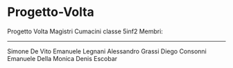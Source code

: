 # Progetto-Volta
Progetto Volta Magistri Cumacini classe 5inf2
Membri:
_ _ _
Simone De Vito
Emanuele Legnani
Alessandro Grassi
Diego Consonni
Emanuele Della Monica
Denis Escobar